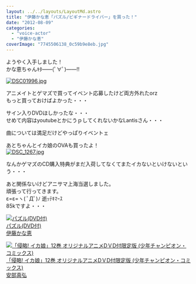 ```yaml
---
layout: ../../layouts/LayoutMd.astro
title: "伊藤かな恵「パズル/ビギナードライバー」を買った！"
date: "2012-08-09"
categories: 
  - "voice-actor"
  - "伊藤かな恵"
coverImage: "7745506138_0c59b9e8eb.jpg"
---
```


ようやく入手しました！  
かな恵ちゃんｷﾀ――(ﾟ∀ﾟ)――!!

[![DSC01996.jpg](/wp/images/9031453426_b8af0a51cf.jpg)](http://www.flickr.com/photos/67522130@N08/9031453426/ "DSC01996.jpg")

アニメイトとゲマズで買ってイベント応募したけど両方外れたorz  
もっと買っておけばよかった・・・

サイン入りDVDほしかったな・・・  
せめて内容はyoutubeとかにうｐしてくれないかなLantisさん・・・

曲については満足だけどやっぱりイベントェ

あとちゃんとイカ娘のOVAも買ったよ！  
[![DSC_1267.jpg](/wp/images/9031455154_1b91a3e70e.jpg)](http://www.flickr.com/photos/67522130@N08/9031455154/ "DSC_1267.jpg")

なんかゲマズのCD購入特典がまだ入荷してなくてまたイカないといけないという・・・

あと関係ないけどアニサマ上海当選しました。  
頑張って行ってきます。  
ε=ε=ヽ( ﾟДﾟ)ﾉ 逝ｯﾃｷﾏｰｽ  
85kですよ・・・

[![パズル(DVD付)](/wp/images/41EUL23GpWL._SL160_.jpg)  
パズル(DVD付)  
伊藤かな恵](https://www.amazon.co.jp/exec/obidos/ASIN/B0084ENE3Y/mizuka123-22/ref=nosim)

[![「侵略! イカ娘」12巻 オリジナルアニメDＶD付限定版 (少年チャンピオン・コミックス)](/wp/images/51I%2BFGXZEOL._SL160_.jpg)  
「侵略! イカ娘」12巻 オリジナルアニメDＶD付限定版 (少年チャンピオン・コミックス)  
安部真弘](https://www.amazon.co.jp/exec/obidos/ASIN/4253181791/mizuka123-22/ref=nosim)
